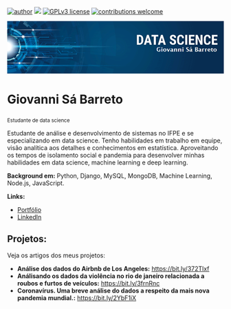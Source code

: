 [![author](https://img.shields.io/badge/author-Giovannisb-red.svg)](https://www.linkedin.com/in/giovanni-s%C3%A1-barreto/) [![](https://img.shields.io/badge/python-3.7+-blue.svg)](https://www.python.org/downloads/release/python-365/) [![GPLv3 license](https://img.shields.io/badge/License-GPLv3-blue.svg)](http://perso.crans.org/besson/LICENSE.html) [![contributions welcome](https://img.shields.io/badge/contributions-welcome-brightgreen.svg?style=flat)](https://github.com/Giovannisb/Portifolio_data_science/issues)

<p align="center">
  <img src="banner.png" >
</p>

# Giovanni Sá Barreto
<sub>Estudante de data science</sub>

Estudante de análise e desenvolvimento de sistemas no IFPE e se especializando em data science. Tenho habilidades em trabalho em equipe, visão analítica aos detalhes e conhecimentos em estatística. Aproveitando os tempos de isolamento social e pandemia para desenvolver minhas habilidades em data science, machine learning e deep learning.

**Background em:** Python, Django, MySQL, MongoDB, Machine Learning, Node.js, JavaScript. 

**Links:**
* [Portfólio](https://giovannisb.github.io/portfolio.html)
* [LinkedIn](https://www.linkedin.com/in/giovanni-s%C3%A1-barreto-7a0246b8/)

## Projetos:
Veja os artigos dos meus projetos:

* **Análise dos dados do Airbnb de Los Angeles:** https://bit.ly/372Tlxf
* **Análisando os dados da violência no rio de janeiro relacionada a roubos e furtos de veículos:** https://bit.ly/3frnRnc
* **Coronavírus. Uma breve análise do dados a respeito da mais nova pandemia mundial.:** https://bit.ly/2YbF1iX
